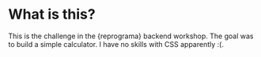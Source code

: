 # What is this?

This is the challenge in the {reprograma} backend workshop. The goal was to build a simple calculator. I have no skills with CSS apparently :(.